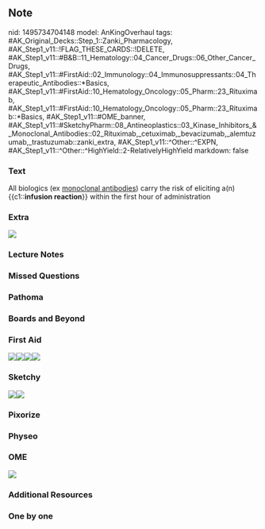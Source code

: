 ## Note
nid: 1495734704148
model: AnKingOverhaul
tags: #AK_Original_Decks::Step_1::Zanki_Pharmacology, #AK_Step1_v11::!FLAG_THESE_CARDS::!DELETE, #AK_Step1_v11::#B&B::11_Hematology::04_Cancer_Drugs::06_Other_Cancer_Drugs, #AK_Step1_v11::#FirstAid::02_Immunology::04_Immunosuppressants::04_Therapeutic_Antibodies::*Basics, #AK_Step1_v11::#FirstAid::10_Hematology_Oncology::05_Pharm::23_Rituximab, #AK_Step1_v11::#FirstAid::10_Hematology_Oncology::05_Pharm::23_Rituximab::*Basics, #AK_Step1_v11::#OME_banner, #AK_Step1_v11::#SketchyPharm::08_Antineoplastics::03_Kinase_Inhibitors_&_Monoclonal_Antibodies::02_Rituximab,_cetuximab,_bevacizumab,_alemtuzumab,_trastuzumab::zanki_extra, #AK_Step1_v11::^Other::^EXPN, #AK_Step1_v11::^Other::^HighYield::2-RelativelyHighYield
markdown: false

### Text
<div>
  <div>
    All biologics (ex <u>monoclonal antibodies</u>) carry the risk
    of eliciting a(n) {{c1::<b>infusion reaction</b>}} within the
    first hour of administration
  </div>
</div>

### Extra
<img src="paste-214997472903169.jpg">

### Lecture Notes


### Missed Questions


### Pathoma


### Boards and Beyond


### First Aid
<img src="paste-34286723923971.jpg"><img src=
"paste-34359738368003.jpg"><img src=
"paste-34398393073667.jpg"><img src="paste-34540126994435.jpg">

### Sketchy
<img src="paste-390537081257985.jpg"><img src=
"paste-87d74ac95a67d78e1a0443bd770c17f44240fcf8.png">

### Pixorize


### Physeo


### OME
<div class="ome-widget">
  <a href="https://onlinemeded.org?ref=anki"><img src=
  "_OME_AnkiFlashcards_General_4.png"></a>
</div>

### Additional Resources


### One by one

